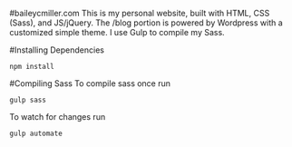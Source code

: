 #baileycmiller.com
This is my personal website, built with HTML, CSS (Sass), and JS/jQuery. The /blog portion is powered by Wordpress with a customized simple theme. I use Gulp to compile my Sass.

#Installing Dependencies
```
npm install
```

#Compiling Sass
To compile sass once run
```
gulp sass
```

To watch for changes run
```
gulp automate
```
